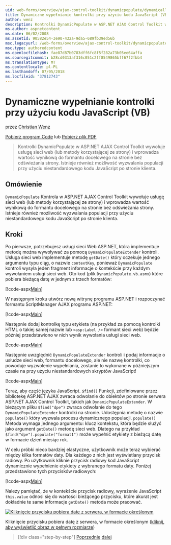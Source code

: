```yaml
---
uid: web-forms/overview/ajax-control-toolkit/dynamicpopulate/dynamically-populating-a-control-using-javascript-code-vb
title: Dynamiczne wypełnianie kontrolki przy użyciu kodu JavaScript (VB) | Dokumentacja firmy Microsoft
author: wenz
description: Kontrolki DynamicPopulate w ASP.NET AJAX Control Toolkit wywołuje usługę sieci web (lub metody korzystającej ze strony) i wypełnia wynikowej wartości do formantu docelowego t...
ms.author: aspnetcontent
ms.date: 06/02/2008
ms.assetid: 90582e54-3e90-432a-9da5-689fb39ed56b
msc.legacyurl: /web-forms/overview/ajax-control-toolkit/dynamicpopulate/dynamically-populating-a-control-using-javascript-code-vb
msc.type: authoredcontent
ms.openlocfilehash: fae87d87b0783dff6fc8f5f282a73b05ee64affa
ms.sourcegitcommit: b28cd0313af316c051c2ff8549865bff67f2fbb4
ms.translationtype: MT
ms.contentlocale: pl-PL
ms.lasthandoff: 07/05/2018
ms.locfileid: "37812743"
---
```

<a name="dynamically-populating-a-control-using-javascript-code-vb"></a>Dynamiczne wypełnianie kontrolki przy użyciu kodu JavaScript (VB)
====================
przez [Christian Wenz](https://github.com/wenz)

[Pobierz program Code](http://download.microsoft.com/download/d/8/f/d8f2f6f9-1b7c-46ad-9252-e1fc81bdea3e/dynamicpopulate1.vb.zip) lub [Pobierz plik PDF](http://download.microsoft.com/download/b/6/a/b6ae89ee-df69-4c87-9bfb-ad1eb2b23373/dynamicpopulate1VB.pdf)

> Kontrolki DynamicPopulate w ASP.NET AJAX Control Toolkit wywołuje usługę sieci web (lub metody korzystającej ze strony) i wprowadza wartość wynikową do formantu docelowego na stronie bez odświeżania strony. Istnieje również możliwość wyzwalania populacji przy użyciu niestandardowego kodu JavaScript po stronie klienta.


## <a name="overview"></a>Omówienie

`DynamicPopulate` Kontrola w ASP.NET AJAX Control Toolkit wywołuje usługę sieci web (lub metody korzystającej ze strony) i wprowadza wartość wynikową do formantu docelowego na stronie bez odświeżania strony. Istnieje również możliwość wyzwalania populacji przy użyciu niestandardowego kodu JavaScript po stronie klienta.

## <a name="steps"></a>Kroki

Po pierwsze, potrzebujesz usługi sieci Web ASP.NET, która implementuje metodę można wywoływać za pomocą `DynamicPopulateExtender` kontroli. Usługa sieci web implementuje metodę `getDate()` który oczekuje jednego argumentu typu ciąg, o nazwie `contextKey`, ponieważ `DynamicPopulate` kontroli wysyła jeden fragment informacje o kontekście przy każdym wywołaniem usługi sieci web. Oto kod (plik `DynamicPopulate.vb.asmx`) które pobiera bieżącą datę w jednym z trzech formatów:

[!code-aspx[Main](dynamically-populating-a-control-using-javascript-code-vb/samples/sample1.aspx)]

W następnym kroku utwórz nową witrynę programu ASP.NET i rozpoczynać formantu ScriptManager AJAX programu ASP.NET:

[!code-aspx[Main](dynamically-populating-a-control-using-javascript-code-vb/samples/sample2.aspx)]

Następnie dodaj kontrolkę typu etykieta (na przykład za pomocą kontrolki HTML o takiej samej nazwie lub `<asp:Label />` formant sieci web) będzie później przedstawiono w nich wynik wywołania usługi sieci web.

[!code-aspx[Main](dynamically-populating-a-control-using-javascript-code-vb/samples/sample3.aspx)]

Następnie uwzględnić `DynamicPopulateExtender` kontroli i podaj informacje o usłudze sieci web, formantu docelowego, ale nie nazwę kontrolki, co powoduje wyzwolenie wypełniania, zostanie to wykonane w późniejszym czasie na przy użyciu niestandardowych skryptów JavaScript!

[!code-aspx[Main](dynamically-populating-a-control-using-javascript-code-vb/samples/sample4.aspx)]

Teraz, aby część języka JavaScript. `$find()` Funkcji, zdefiniowane przez bibliotekę ASP.NET AJAX zwraca odwołanie do obiektów po stronie serwera ASP.NET AJAX Control Toolkit, takich jak `DynamicPopulateExtender`. W bieżącym pliku `$find("dpe")` zwraca odwołanie do tego `DynamicPopulateExtender` kontrolki na stronie. Udostępnia metodę o nazwie `populate()` który wyzwala procesu dynamicznego populacji. `populate()` Metoda wymaga jednego argumentu: klucz kontekstu, która będzie służyć jako argument `getDate()` metodę sieci web. Dlatego na przykład `$find("dpe").populate("format1")` może wypełnić etykiety z bieżącą datę w formacie dzień miesiąc rok.

W celu próbki nieco bardziej elastyczne, użytkownik może teraz wybierać między kilka formatów daty. Dla każdego z nich jest wyświetlany przycisk radiowy. Po użytkownik kliknie przycisk radiowy kod JavaScript dynamicznie wypełnienie etykiety z wybranego formatu daty. Poniżej przedstawiono tych przycisków radiowych:

[!code-aspx[Main](dynamically-populating-a-control-using-javascript-code-vb/samples/sample5.aspx)]

Należy pamiętać, że w kontekście przycisk radiowy, wyrażenie JavaScript `this.value` odnosi się do wartości bieżącego przycisku, które akurat jest dokładnie te same informacje `getDate()` metoda może pracować.


[![Kliknięcie przycisku pobiera datę z serwera, w formacie określonym](dynamically-populating-a-control-using-javascript-code-vb/_static/image2.png)](dynamically-populating-a-control-using-javascript-code-vb/_static/image1.png)

Kliknięcie przycisku pobiera datę z serwera, w formacie określonym ([kliknij, aby wyświetlić obraz w pełnym rozmiarze](dynamically-populating-a-control-using-javascript-code-vb/_static/image3.png))

> [!div class="step-by-step"]
> [Poprzednie](dynamically-populating-a-control-vb.md)
> [dalej](using-dynamicpopulate-with-a-user-control-and-javascript-vb.md)
